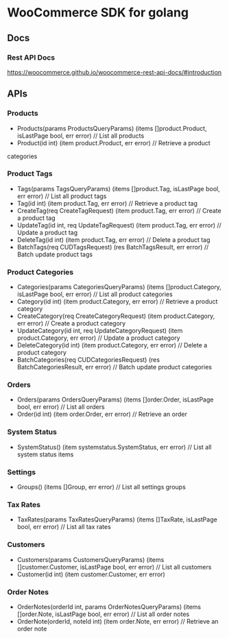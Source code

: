 WooCommerce SDK for golang
==========================

## Docs

### Rest API Docs

https://woocommerce.github.io/woocommerce-rest-api-docs/#introduction

## APIs

### Products

- Products(params ProductsQueryParams) (items []product.Product, isLastPage bool, err error)      // List all products
- Product(id int) (item product.Product, err error)                                               // Retrieve a product

categories

### Product Tags

- Tags(params TagsQueryParams) (items []product.Tag, isLastPage bool, err error)                  // List all product tags
- Tag(id int) (item product.Tag, err error)                                                       // Retrieve a product tag
- CreateTag(req CreateTagRequest) (item product.Tag, err error)                                   // Create a product tag
- UpdateTag(id int, req UpdateTagRequest) (item product.Tag, err error)                           // Update a product tag
- DeleteTag(id int) (item product.Tag, err error)                                                 // Delete a product tag
- BatchTags(req CUDTagsRequest) (res BatchTagsResult, err error)                                  // Batch update product tags

### Product Categories

- Categories(params CategoriesQueryParams) (items []product.Category, isLastPage bool, err error) // List all product categories
- Category(id int) (item product.Category, err error)                                             // Retrieve a product category
- CreateCategory(req CreateCategoryRequest) (item product.Category, err error)                    // Create a product category
- UpdateCategory(id int, req UpdateCategoryRequest) (item product.Category, err error)            // Update a product category
- DeleteCategory(id int) (item product.Category, err error)                                       // Delete a product category
- BatchCategories(req CUDCategoriesRequest) (res BatchCategoriesResult, err error)                // Batch update product categories

### Orders

- Orders(params OrdersQueryParams) (items []order.Order, isLastPage bool, err error) // List all orders
- Order(id int) (item order.Order, err error)                                        // Retrieve an order

### System Status

- SystemStatus() (item systemstatus.SystemStatus, err error) // List all system status items

### Settings

- Groups() (items []Group, err error) // List all settings groups

### Tax Rates

- TaxRates(params TaxRatesQueryParams) (items []TaxRate, isLastPage bool, err error) // List all tax rates

### Customers

- Customers(params CustomersQueryParams) (items []customer.Customer, isLastPage bool, err error) // List all customers
- Customer(id int) (item customer.Customer, err error)

### Order Notes

- OrderNotes(orderId int, params OrderNotesQueryParams) (items []order.Note, isLastPage bool, err error) // List all order notes
- OrderNote(orderId, noteId int) (item order.Note, err error)                                            // Retrieve an order note